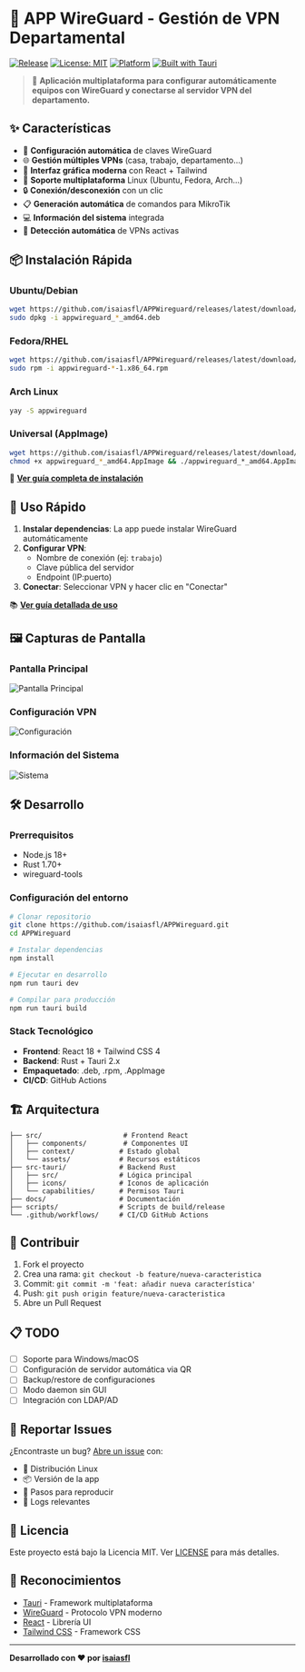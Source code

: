 # 🔐 APP WireGuard - Gestión de VPN Departamental

[![Release](https://img.shields.io/github/v/release/isaiasfl/APPWireguard)](https://github.com/isaiasfl/APPWireguard/releases)
[![License: MIT](https://img.shields.io/badge/License-MIT-yellow.svg)](https://opensource.org/licenses/MIT)
[![Platform](https://img.shields.io/badge/platform-Linux-blue)](https://github.com/isaiasfl/APPWireguard)
[![Built with Tauri](https://img.shields.io/badge/built%20with-Tauri-24C8DB)](https://tauri.app/)

> 🚀 **Aplicación multiplataforma para configurar automáticamente equipos con WireGuard y conectarse al servidor VPN del departamento.**

## ✨ Características

- 🔧 **Configuración automática** de claves WireGuard
- 🌐 **Gestión múltiples VPNs** (casa, trabajo, departamento...)
- 📱 **Interfaz gráfica moderna** con React + Tailwind
- 🐧 **Soporte multiplataforma** Linux (Ubuntu, Fedora, Arch...)
- 🔒 **Conexión/desconexión** con un clic
- 📋 **Generación automática** de comandos para MikroTik
- 💻 **Información del sistema** integrada
- 🎯 **Detección automática** de VPNs activas

## 📦 Instalación Rápida

### Ubuntu/Debian
```bash
wget https://github.com/isaiasfl/APPWireguard/releases/latest/download/appwireguard_*_amd64.deb
sudo dpkg -i appwireguard_*_amd64.deb
```

### Fedora/RHEL
```bash
wget https://github.com/isaiasfl/APPWireguard/releases/latest/download/appwireguard-*-1.x86_64.rpm
sudo rpm -i appwireguard-*-1.x86_64.rpm
```

### Arch Linux
```bash
yay -S appwireguard
```

### Universal (AppImage)
```bash
wget https://github.com/isaiasfl/APPWireguard/releases/latest/download/appwireguard_*_amd64.AppImage
chmod +x appwireguard_*_amd64.AppImage && ./appwireguard_*_amd64.AppImage
```

📖 **[Ver guía completa de instalación](docs/INSTALLATION.md)**

## 🚀 Uso Rápido

1. **Instalar dependencias**: La app puede instalar WireGuard automáticamente
2. **Configurar VPN**: 
   - Nombre de conexión (ej: `trabajo`)
   - Clave pública del servidor
   - Endpoint (IP:puerto)
3. **Conectar**: Seleccionar VPN y hacer clic en "Conectar"

📚 **[Ver guía detallada de uso](docs/USAGE.md)**

## 🖼️ Capturas de Pantalla

### Pantalla Principal
![Pantalla Principal](docs/screenshots/main.png)

### Configuración VPN  
![Configuración](docs/screenshots/config.png)

### Información del Sistema
![Sistema](docs/screenshots/system.png)

## 🛠️ Desarrollo

### Prerrequisitos
- Node.js 18+
- Rust 1.70+
- wireguard-tools

### Configuración del entorno
```bash
# Clonar repositorio
git clone https://github.com/isaiasfl/APPWireguard.git
cd APPWireguard

# Instalar dependencias
npm install

# Ejecutar en desarrollo
npm run tauri dev

# Compilar para producción
npm run tauri build
```

### Stack Tecnológico
- **Frontend**: React 18 + Tailwind CSS 4
- **Backend**: Rust + Tauri 2.x
- **Empaquetado**: .deb, .rpm, .AppImage
- **CI/CD**: GitHub Actions

## 🏗️ Arquitectura

```
├── src/                    # Frontend React
│   ├── components/         # Componentes UI
│   ├── context/           # Estado global
│   └── assets/            # Recursos estáticos
├── src-tauri/             # Backend Rust
│   ├── src/               # Lógica principal
│   ├── icons/             # Iconos de aplicación
│   └── capabilities/      # Permisos Tauri
├── docs/                  # Documentación
├── scripts/               # Scripts de build/release
└── .github/workflows/     # CI/CD GitHub Actions
```

## 🤝 Contribuir

1. Fork el proyecto
2. Crea una rama: `git checkout -b feature/nueva-caracteristica`
3. Commit: `git commit -m 'feat: añadir nueva característica'`
4. Push: `git push origin feature/nueva-caracteristica`
5. Abre un Pull Request

## 📋 TODO

- [ ] Soporte para Windows/macOS
- [ ] Configuración de servidor automática via QR
- [ ] Backup/restore de configuraciones
- [ ] Modo daemon sin GUI
- [ ] Integración con LDAP/AD

## 🐛 Reportar Issues

¿Encontraste un bug? [Abre un issue](https://github.com/isaiasfl/APPWireguard/issues/new) con:

- 🐧 Distribución Linux
- 📦 Versión de la app
- 🔧 Pasos para reproducir
- 📝 Logs relevantes

## 📄 Licencia

Este proyecto está bajo la Licencia MIT. Ver [LICENSE](LICENSE) para más detalles.

## 🙏 Reconocimientos

- [Tauri](https://tauri.app/) - Framework multiplataforma
- [WireGuard](https://www.wireguard.com/) - Protocolo VPN moderno
- [React](https://reactjs.org/) - Librería UI
- [Tailwind CSS](https://tailwindcss.com/) - Framework CSS

---

**Desarrollado con ❤️ por [isaiasfl](https://github.com/isaiasfl)**